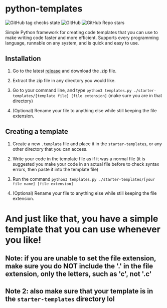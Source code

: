 # python-templates
![GitHub tag checks state](https://img.shields.io/github/checks-status/ZenJevil/python-templates/main) ![GitHub](https://img.shields.io/github/license/zenjevil/python-templates) ![GitHub Repo stars](https://img.shields.io/github/stars/zenjevil/python-templates)



Simple Python framework for creating code templates that you can use to make writing code faster and more efficient.
Supports every programming language, runnable on any system, and is quick and easy to use.

## Installation

1. Go to the latest [release](https://github.com/ZenJevil/python-templates/releases/latest) and download the .zip file.

2. Extract the zip file in any directory you would like.

3. Go to your command line, and type ```python3 templates.py ./starter-templates/[template file] [file extension]``` (make sure you are in that directory)

4. (Optional) Rename your file to anything else while still keeping the file extension.

## Creating a template

1. Create a new ```.template``` file and place it in the ```starter-templates```, or any other directory that you can access.

2. Write your code in the template file as if it was a normal file (it is suggested you make your code in an actual file before to check syntax errors, then paste it into the template file)

3. Run the command ```python3 templates.py ./starter-templates/[your file name] [file extension]```

4. (Optional) Rename your file to anything else while still keeping the file extension.


# And just like that, you have a simple template that you can use whenever you like!

## Note: if you are unable to set the file extension, make sure you do NOT include the '.' in the file extension, only the letters, such as 'c', not '.c'

## Note 2: also make sure that your template is in the ```starter-templates``` directory lol
